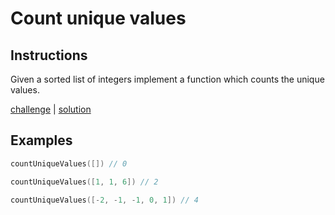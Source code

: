 # Count unique values

## Instructions

Given a sorted list of integers implement a function which counts the unique values.

[challenge](challenge.kt) | [solution](solution.kt)

## Examples

```kotlin
countUniqueValues([]) // 0

countUniqueValues([1, 1, 6]) // 2

countUniqueValues([-2, -1, -1, 0, 1]) // 4
```
